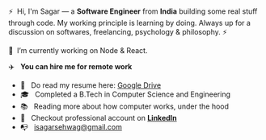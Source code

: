 :zap: &nbsp;Hi, I'm Sagar — a **Software Engineer** from **India** building some real stuff through code. My working principle is learning by doing. Always up for a discussion on  softwares, freelancing, psychology & philosophy. :zap:

🔭 &nbsp;I’m currently working on Node & React.

:airplane: &nbsp; **You can hire me for remote work**

- :briefcase: &nbsp; Do read my resume here: [Google Drive](https://drive.google.com/file/d/1spikBiEJC9s4hvS8gNvGAMxhL4_2Gijz/view?usp=drive_link)
- :mortar_board: &nbsp; Completed a B.Tech in Computer Science and Engineering
- :books:  &nbsp; Reading more about how computer works, under the hood
- :tada: &nbsp; Checkout professional account on **[LinkedIn](https://linkedin.com/in/sagarsehwag)**
- :mailbox_with_no_mail: &nbsp; isagarsehwag@gmail.com


